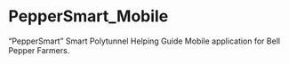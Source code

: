 # PepperSmart_Mobile
“PepperSmart” Smart Polytunnel Helping Guide Mobile application for Bell Pepper Farmers.
